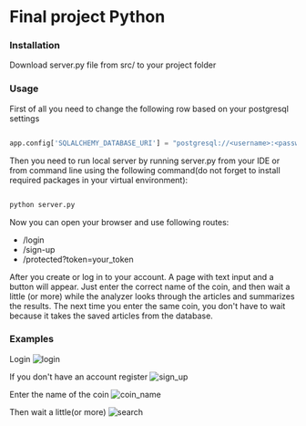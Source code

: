 # Final project Python
 ### Installation 
Download server.py file from src/ to your project folder
###  Usage
First of all you need to change the following row based on your postgresql settings
``` python

app.config['SQLALCHEMY_DATABASE_URI'] = "postgresql://<username>:<password>@localhost:<port>/<db_name>"

```
Then you need to run local server by running server.py from your IDE or from command line using the following command(do not forget to install required packages in your virtual environment):
``` python

python server.py

```
Now you can open your browser and use following routes:
- /login
- /sign-up
- /protected?token=your_token

After you create or log in to your account. A page with text input and a button will appear. Just enter the correct name of the coin, and then wait a little (or more) while the analyzer looks through the articles and summarizes the results. The next time you enter the same coin, you don't have to wait because it takes the saved articles from the database.

### Examples
Login
![login](https://user-images.githubusercontent.com/74852501/143067880-7f2b1d95-7cf0-45f2-a16b-b687f3562a85.png)

If you don't have an account register
![sign_up](https://user-images.githubusercontent.com/74852501/143067939-bdfb9f7d-0494-4965-9bb4-09fa3a1421ca.png)

Enter the name of the coin
![coin_name](https://user-images.githubusercontent.com/74852501/143068080-2b329834-f004-46fd-bd8f-7ad7066e8362.png)

Then wait a little(or more)
![search](https://user-images.githubusercontent.com/74852501/143068203-4f1cc8b9-d5a8-4e9e-b574-c157504693ca.png)
